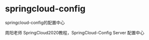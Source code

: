 # springcloud-config
springcloud-config的配置中心

周阳老师 SpringCloud2020教程，SpringCloud-Config Server 配置中心
